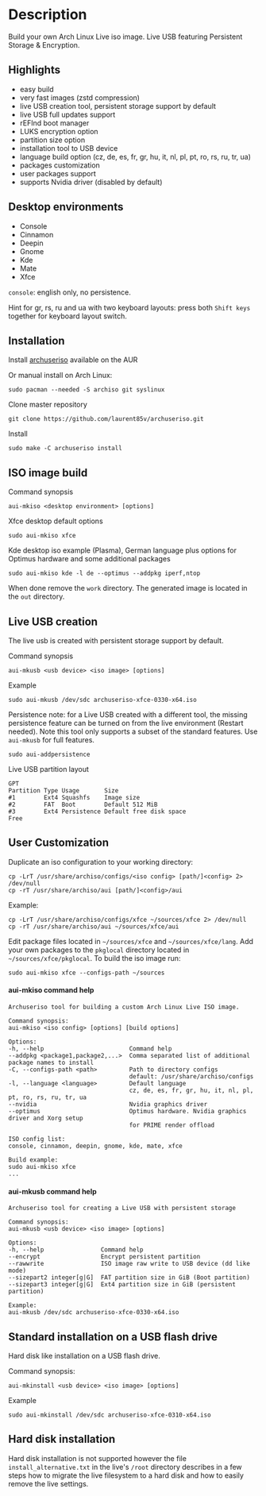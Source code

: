 Description
===========

Build your own Arch Linux Live iso image. Live USB featuring Persistent Storage & Encryption.

Highlights
----------

* easy build
* very fast images (zstd compression)
* live USB creation tool, persistent storage support by default
* live USB full updates support
* rEFInd boot manager
* LUKS encryption option
* partition size option 
* installation tool to USB device
* language build option (cz, de, es, fr, gr, hu, it, nl, pl, pt, ro, rs, ru, tr, ua)
* packages customization
* user packages support
* supports Nvidia driver (disabled by default)

Desktop environments
--------------------

* Console
* Cinnamon
* Deepin
* Gnome
* Kde
* Mate
* Xfce

`console`: english only, no persistence.

Hint for gr, rs, ru and ua with two keyboard layouts: press both `Shift keys` together for keyboard layout switch. 

Installation
------------

Install [archuseriso](https://aur.archlinux.org/packages/archuseriso/) available on the AUR 

Or manual install on Arch Linux:

    sudo pacman --needed -S archiso git syslinux

Clone master repository

    git clone https://github.com/laurent85v/archuseriso.git

Install

    sudo make -C archuseriso install

ISO image build
---------------

Command synopsis

    aui-mkiso <desktop environment> [options]

Xfce desktop default options

    sudo aui-mkiso xfce

Kde desktop iso example (Plasma), German language plus options for Optimus hardware and some additional packages

    sudo aui-mkiso kde -l de --optimus --addpkg iperf,ntop

When done remove the `work` directory. The generated image is located in the `out` directory.

Live USB creation
-----------------
The live usb is created with persistent storage support by default.

Command synopsis

    aui-mkusb <usb device> <iso image> [options]

Example

    sudo aui-mkusb /dev/sdc archuseriso-xfce-0330-x64.iso

Persistence note: for a Live USB created with a different tool, the missing persistence feature can be turned on from the live environment (Restart needed). Note this tool only supports a subset of the standard features. Use `aui-mkusb` for full features. 

    sudo aui-addpersistence

Live USB partition layout

    GPT
    Partition Type Usage       Size
    #1        Ext4 Squashfs    Image size 
    #2        FAT  Boot        Default 512 MiB
    #3        Ext4 Persistence Default free disk space 
    Free 

User Customization
-------------------
Duplicate an iso configuration to your working directory:

    cp -LrT /usr/share/archiso/configs/<iso config> [path/]<config> 2> /dev/null
    cp -rT /usr/share/archiso/aui [path/]<config>/aui

Example:

    cp -LrT /usr/share/archiso/configs/xfce ~/sources/xfce 2> /dev/null
    cp -rT /usr/share/archiso/aui ~/sources/xfce/aui

Edit package files located in `~/sources/xfce` and `~/sources/xfce/lang`. Add your own packages to the `pkglocal` directory located in `~/sources/xfce/pkglocal`. To build the iso image run:

    sudo aui-mkiso xfce --configs-path ~/sources

#### aui-mkiso command help

    Archuseriso tool for building a custom Arch Linux Live ISO image.

    Command synopsis:
    aui-mkiso <iso config> [options] [build options]

    Options:
    -h, --help                        Command help
    --addpkg <package1,package2,...>  Comma separated list of additional package names to install
    -C, --configs-path <path>         Path to directory configs
                                      default: /usr/share/archiso/configs
    -l, --language <language>         Default language
                                      cz, de, es, fr, gr, hu, it, nl, pl, pt, ro, rs, ru, tr, ua
    --nvidia                          Nvidia graphics driver
    --optimus                         Optimus hardware. Nvidia graphics driver and Xorg setup
                                      for PRIME render offload

    ISO config list:
    console, cinnamon, deepin, gnome, kde, mate, xfce

    Build example:
    sudo aui-mkiso xfce
    ...

#### aui-mkusb command help

    Archuseriso tool for creating a Live USB with persistent storage

    Command synopsis:
    aui-mkusb <usb device> <iso image> [options]

    Options:
    -h, --help                Command help
    --encrypt                 Encrypt persistent partition
    --rawwrite                ISO image raw write to USB device (dd like mode)
    --sizepart2 integer[g|G]  FAT partition size in GiB (Boot partition)
    --sizepart3 integer[g|G]  Ext4 partition size in GiB (persistent partition)

    Example:
    aui-mkusb /dev/sdc archuseriso-xfce-0330-x64.iso

Standard installation on a USB flash drive
------------------------------------------
Hard disk like installation on a USB flash drive.

Command synopsis:

    aui-mkinstall <usb device> <iso image> [options]

Example

    sudo aui-mkinstall /dev/sdc archuseriso-xfce-0310-x64.iso

Hard disk installation
----------------------
Hard disk installation is not supported however the file `install_alternative.txt` in the live's `/root` directory describes in a few steps how to migrate the live filesystem to a hard disk and how to easily remove the live settings.
